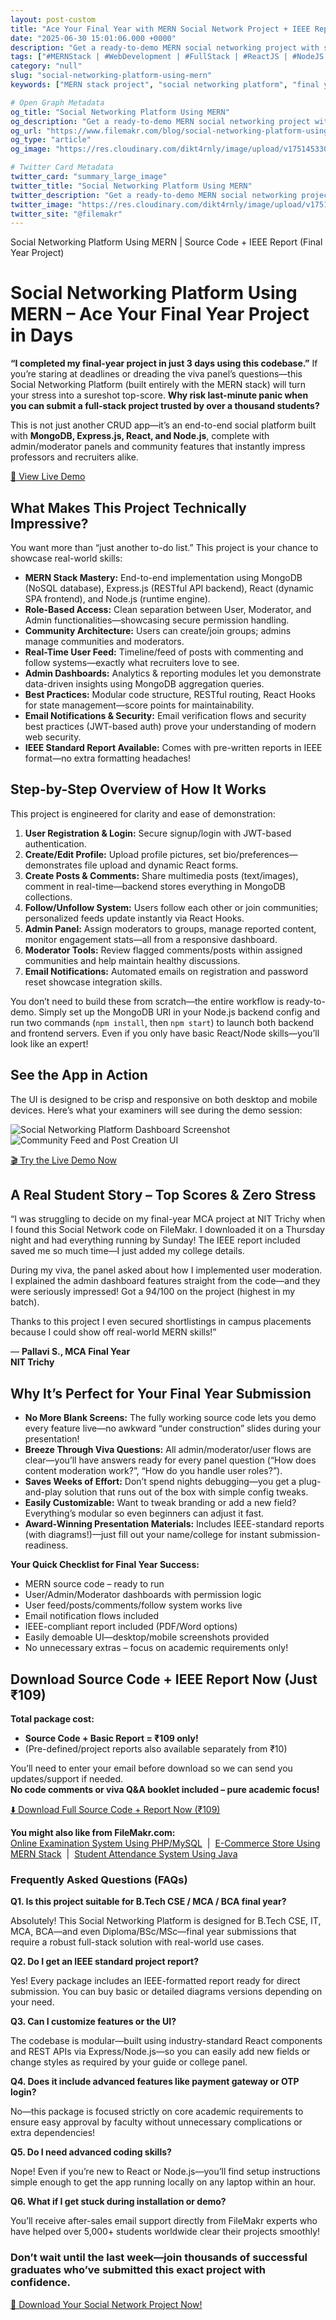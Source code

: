 ```yaml
---
layout: post-custom
title: "Ace Your Final Year with MERN Social Network Project + IEEE Report"
date: "2025-06-30 15:01:06.000 +0000"
description: "Get a ready-to-demo MERN social networking project with source code & IEEE report—perfect for B.Tech, MCA, BCA final years. Download now!"
tags: ["#MERNStack | #WebDevelopment | #FullStack | #ReactJS | #NodeJS | #MongoDB | #ExpressJS | #Programming | #Coding | #FinalYearProject | #StudentProjects | #SocialNetworkApp | #ProjectHelp | #CodingProject | #DeveloperTools | #Codebase | #TechProjects | #FrontendDevelopment | #BackendDevelopment | #AceYourProject | #SaveTime | #QuickProject | #LearnToCode | #CareerBoost | #VivaPrep | #FileMakr"]
category: "null"
slug: "social-networking-platform-using-mern"
keywords: ["MERN stack project", "social networking platform", "final year project", "MERN codebase", "full-stack project", "MongoDB Express React Node.js", "admin panel", "moderator tools", "real-time feed", "web development", "student project", "project in days", "IEEE report", "web development project", "JavaScript project"]

# Open Graph Metadata
og_title: "Social Networking Platform Using MERN"
og_description: "Get a ready-to-demo MERN social networking project with source code & IEEE report—perfect for B.Tech, MCA, BCA final years. Download now!"
og_url: "https://www.filemakr.com/blog/social-networking-platform-using-mern"
og_type: "article"
og_image: "https://res.cloudinary.com/dikt4rnly/image/upload/v1751453304/jlndivie3buzn02udika.png"

# Twitter Card Metadata
twitter_card: "summary_large_image"
twitter_title: "Social Networking Platform Using MERN"
twitter_description: "Get a ready-to-demo MERN social networking project with source code & IEEE report—perfect for B.Tech, MCA, BCA final years. Download now!"
twitter_image: "https://res.cloudinary.com/dikt4rnly/image/upload/v1751453304/jlndivie3buzn02udika.png"
twitter_site: "@filemakr"
---
```


Social Networking Platform Using MERN | Source Code + IEEE Report (Final Year Project)

Social Networking Platform Using MERN – Ace Your Final Year Project in Days
===========================================================================

**“I completed my final-year project in just 3 days using this codebase.”** If you’re staring at deadlines or dreading the viva panel’s questions—this Social Networking Platform (built entirely with the MERN stack) will turn your stress into a sureshot top-score. **Why risk last-minute panic when you can submit a full-stack project trusted by over a thousand students?**

This is not just another CRUD app—it’s an end-to-end social platform built with **MongoDB, Express.js, React, and Node.js**, complete with admin/moderator panels and community features that instantly impress professors and recruiters alike.

[👀 View Live Demo](https://www.filemakr.com/social-networking-platform-using-mern/source-code)

What Makes This Project Technically Impressive?
-----------------------------------------------

You want more than “just another to-do list.” This project is your chance to showcase real-world skills:

*   **MERN Stack Mastery:** End-to-end implementation using MongoDB (NoSQL database), Express.js (RESTful API backend), React (dynamic SPA frontend), and Node.js (runtime engine).
*   **Role-Based Access:** Clean separation between User, Moderator, and Admin functionalities—showcasing secure permission handling.
*   **Community Architecture:** Users can create/join groups; admins manage communities and moderators.
*   **Real-Time User Feed:** Timeline/feed of posts with commenting and follow systems—exactly what recruiters love to see.
*   **Admin Dashboards:** Analytics & reporting modules let you demonstrate data-driven insights using MongoDB aggregation queries.
*   **Best Practices:** Modular code structure, RESTful routing, React Hooks for state management—score points for maintainability.
*   **Email Notifications & Security:** Email verification flows and security best practices (JWT-based auth) prove your understanding of modern web security.
*   **IEEE Standard Report Available:** Comes with pre-written reports in IEEE format—no extra formatting headaches!

Step-by-Step Overview of How It Works
-------------------------------------

This project is engineered for clarity and ease of demonstration:

1.  **User Registration & Login:** Secure signup/login with JWT-based authentication.
2.  **Create/Edit Profile:** Upload profile pictures, set bio/preferences—demonstrates file upload and dynamic React forms.
3.  **Create Posts & Comments:** Share multimedia posts (text/images), comment in real-time—backend stores everything in MongoDB collections.
4.  **Follow/Unfollow System:** Users follow each other or join communities; personalized feeds update instantly via React Hooks.
5.  **Admin Panel:** Assign moderators to groups, manage reported content, monitor engagement stats—all from a responsive dashboard.
6.  **Moderator Tools:** Review flagged comments/posts within assigned communities and help maintain healthy discussions.
7.  **Email Notifications:** Automated emails on registration and password reset showcase integration skills.

You don’t need to build these from scratch—the entire workflow is ready-to-demo. Simply set up the MongoDB URI in your Node.js backend config and run two commands (`npm install`, then `npm start`) to launch both backend and frontend servers. Even if you only have basic React/Node skills—you’ll look like an expert!

See the App in Action
---------------------

The UI is designed to be crisp and responsive on both desktop and mobile devices. Here’s what your examiners will see during the demo session:

![Social Networking Platform Dashboard Screenshot](http://res.cloudinary.com/dggf8vl9p/image/upload/v1710156443/wfzdybnm16l5ruk0ggzq.avif) ![Community Feed and Post Creation UI](http://res.cloudinary.com/dggf8vl9p/image/upload/v1710156443/ja1jmglsrjdpzazjzxsz.avif)

[🎬 Try the Live Demo Now](https://www.filemakr.com/social-networking-platform-using-mern/source-code)

A Real Student Story – Top Scores & Zero Stress
-----------------------------------------------

“I was struggling to decide on my final-year MCA project at NIT Trichy when I found this Social Network code on FileMakr. I downloaded it on a Thursday night and had everything running by Sunday! The IEEE report included saved me so much time—I just added my college details.  
  
During my viva, the panel asked about how I implemented user moderation. I explained the admin dashboard features straight from the code—and they were seriously impressed! Got a 94/100 on the project (highest in my batch).  
  
Thanks to this project I even secured shortlistings in campus placements because I could show off real-world MERN skills!”  
  
— **Pallavi S., MCA Final Year  
NIT Trichy**

Why It’s Perfect for Your Final Year Submission
-----------------------------------------------

*   **No More Blank Screens:** The fully working source code lets you demo every feature live—no awkward “under construction” slides during your presentation!
*   **Breeze Through Viva Questions:** All admin/moderator/user flows are clear—you’ll have answers ready for every panel question (“How does content moderation work?”, “How do you handle user roles?”).
*   **Saves Weeks of Effort:** Don’t spend nights debugging—you get a plug-and-play solution that runs out of the box with simple config tweaks.
*   **Easily Customizable:** Want to tweak branding or add a new field? Everything’s modular so even beginners can adjust it fast.
*   **Award-Winning Presentation Materials:** Includes IEEE-standard reports (with diagrams!)—just fill out your name/college for instant submission-readiness.

**Your Quick Checklist for Final Year Success:**

*   MERN source code – ready to run
*   User/Admin/Moderator dashboards with permission logic
*   User feed/posts/comments/follow system works live
*   Email notification flows included
*   IEEE-compliant report included (PDF/Word options)
*   Easily demoable UI—desktop/mobile screenshots provided
*   No unnecessary extras – focus on academic requirements only!

Download Source Code + IEEE Report Now (Just ₹109)
--------------------------------------------------

**Total package cost:**

*   **Source Code + Basic Report = ₹109 only!**
*   (Pre-defined/project reports also available separately from ₹10)

You’ll need to enter your email before download so we can send you updates/support if needed.  
**No code comments or viva Q&A booklet included – pure academic focus!**

[⬇️ Download Full Source Code + Report Now (₹109)](https://www.filemakr.com/social-networking-platform-using-mern/source-code)

**You might also like from FileMakr.com:**  
[Online Examination System Using PHP/MySQL](/online-examination-system-php-mysql)  |  [E-Commerce Store Using MERN Stack](/ecommerce-store-mern)  |  [Student Attendance System Using Java](/student-attendance-management-system-java)

### Frequently Asked Questions (FAQs)

**Q1. Is this project suitable for B.Tech CSE / MCA / BCA final year?**

Absolutely! This Social Networking Platform is designed for B.Tech CSE, IT, MCA, BCA—and even Diploma/BSc/MSc—final year submissions that require a robust full-stack solution with real-world use cases.

**Q2. Do I get an IEEE standard project report?**

Yes! Every package includes an IEEE-formatted report ready for direct submission. You can buy basic or detailed diagrams versions depending on your need.

**Q3. Can I customize features or the UI?**

The codebase is modular—built using industry-standard React components and REST APIs via Express/Node.js—so you can easily add new fields or change styles as required by your guide or college panel.

**Q4. Does it include advanced features like payment gateway or OTP login?**

No—this package is focused strictly on core academic requirements to ensure easy approval by faculty without unnecessary complications or extra dependencies!

**Q5. Do I need advanced coding skills?**

Nope! Even if you’re new to React or Node.js—you’ll find setup instructions simple enough to get the app running locally on any laptop within an hour.

**Q6. What if I get stuck during installation or demo?**

You’ll receive after-sales email support directly from FileMakr experts who have helped over 5,000+ students worldwide clear their projects smoothly!

### Don’t wait until the last week—join thousands of successful graduates who’ve submitted this exact project with confidence.

[🚀 Download Your Social Network Project Now!](https://www.filemakr.com/social-networking-platform-using-mern/source-code)
